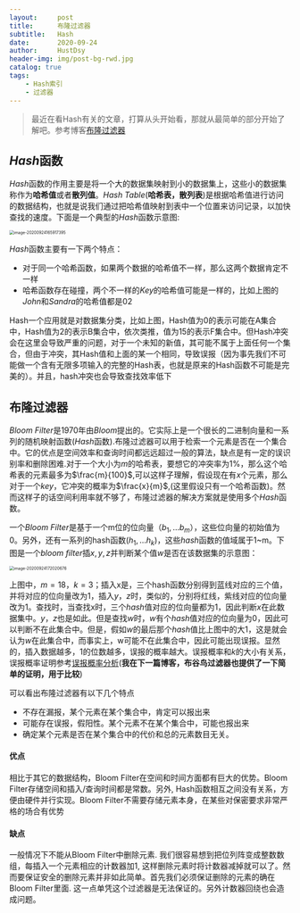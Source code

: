 ```yaml
---
layout:     post
title:      布隆过滤器
subtitle:   Hash
date:       2020-09-24
author:     HustDsy
header-img: img/post-bg-rwd.jpg
catalog: true
tags:
    - Hash索引
	- 过滤器
---
```


> 最近在看Hash有关的文章，打算从头开始看，那就从最简单的部分开始了解吧。参考博客[布隆过滤器](http://www.sigma.me/2011/09/13/hash-and-bloom-filter.html)

## *Hash*函数

$Hash$函数的作用主要是将一个大的数据集映射到小的数据集上，这些小的数据集称作为<strong>哈希值</strong>或者<strong>散列值</strong>。$Hash\ Table$(<strong>哈希表，散列表</strong>)是根据哈希值进行访问的数据结构，也就是说我们通过把哈希值映射到表中一个位置来访问记录，以加快查找的速度。下面是一个典型的$Hash$函数示意图:

<img src="https://cdn.jsdelivr.net/gh/HustDsy/Picture/image-20200924165917395.png" alt="image-20200924165917395" style="zoom:50%;" />



$Hash$函数主要有一下两个特点：

- 对于同一个哈希函数，如果两个数据的哈希值不一样，那么这两个数据肯定不一样
- 哈希函数存在碰撞，两个不一样的$Key$的哈希值可能是一样的，比如上图的$John$和$Sandra$的哈希值都是02

Hash一个应用就是对数据集分类，比如上图，Hash值为0的表示可能在A集合中，Hash值为2的表示B集合中，依次类推，值为15的表示F集合中。但Hash冲突会在这里会导致严重的问题，对于一个未知的新值，其可能不属于上面任何一个集合，但由于冲突，其Hash值和上面的某一个相同，导致误报（因为事先我们不可能做一个含有无限多项输入的完整的Hash表，也就是原来的Hash函数不可能是完美的）。并且，hash冲突也会导致查找效率低下

## 布隆过滤器

$Bloom\ Filter$是1970年由$Bloom$提出的。它实际上是一个很长的二进制向量和一系列的随机映射函数($Hash$函数).布隆过滤器可以用于检索一个元素是否在一个集合中。它的优点是空间效率和查询时间都远远超过一般的算法，缺点是有一定的误识别率和删除困难.对于一个大小为$m$的哈希表，要想它的冲突率为$1\%$，那么这个哈希表的元素最多为$\frac{m}{100}$,可以这样子理解，假设现在有$x$个元素，那么对于一个$key$，它冲突的概率为$\frac{x}{m}$,(这里假设只有一个哈希函数)。然而这样子的话空间利用率就不够了，布隆过滤器的解决方案就是使用多个$Hash$函数。

一个$Bloom\ Filter$是基于一个m位的位向量（$b_1,…b_m$），这些位向量的初始值为0。另外，还有一系列的hash函数($h_1,…h_k$)，这些$hash$函数的值域属于1~m。下图是一个$bloom\ filter$插$x,y,z$并判断某个值$w$是否在该数据集的示意图：

<img src="https://cdn.jsdelivr.net/gh/HustDsy/Picture/image-20200924172020676.png" alt="image-20200924172020676" style="zoom:50%;" />

上图中，$m=18，k=3$；插入x是，三个hash函数分别得到蓝线对应的三个值，并将对应的位向量改为1，插入$y，z$时，类似的，分别将红线，紫线对应的位向量改为1。查找时，当查找x时，三个$hash$值对应的位向量都为1，因此判断$x$在此数据集中。$y，z$也是如此。但是查找$w$时，$w$有个$hash$值对应的位向量为0，因此可以判断不在此集合中。但是，假如$w$的最后那个$hash$值比上图中的大1，这是就会认为$w$在此集合中，而事实上，w可能不在此集合中，因此可能出现误报。显然的，插入数据越多，1的位数越多，误报的概率越大。误报概率和$k$的大小有关系，误报概率证明参考[误报概率分析](https://en.wikipedia.org/wiki/Bloom_filter#Probability_of_false_positives)(<strong>我在下一篇博客，布谷鸟过滤器也提供了一下简单的证明，用于比较</strong>)

可以看出布隆过滤器有以下几个特点

- 不存在漏报，某个元素在某个集合中，肯定可以报出来
- 可能存在误报，假阳性。某个元素不在某个集合中，可能也报出来
- 确定某个元素是否在某个集合中的代价和总的元素数目无关。

#### 优点

相比于其它的数据结构，Bloom Filter在空间和时间方面都有巨大的优势。Bloom Filter存储空间和插入/查询时间都是常数。另外, Hash函数相互之间没有关系，方便由硬件并行实现。Bloom Filter不需要存储元素本身，在某些对保密要求非常严格的场合有优势

#### 缺点

一般情况下不能从Bloom Filter中删除元素. 我们很容易想到把位列阵变成整数数组，每插入一个元素相应的计数器加1, 这样删除元素时将计数器减掉就可以了。然而要保证安全的删除元素并非如此简单。首先我们必须保证删除的元素的确在Bloom Filter里面. 这一点单凭这个过滤器是无法保证的。另外计数器回绕也会造成问题。

